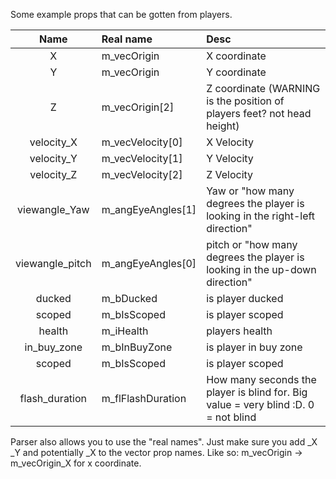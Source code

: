 Some example props that can be gotten from players.

|      Name       | Real name         | Desc                                                                               |
| :-------------: | :---------------- | :--------------------------------------------------------------------------------- |
|        X        | m_vecOrigin       | X coordinate                                                                       |
|        Y        | m_vecOrigin       | Y coordinate                                                                       |
|        Z        | m_vecOrigin[2]    | Z coordinate  (WARNING is the position of players feet? not head height)           |
|   velocity_X    | m_vecVelocity[0]  | X Velocity                                                                         |
|   velocity_Y    | m_vecVelocity[1]  | Y Velocity                                                                         |
|   velocity_Z    | m_vecVelocity[2]  | Z Velocity                                                                         |
|  viewangle_Yaw  | m_angEyeAngles[1] | Yaw or "how many degrees the player is looking in the right-left direction"        |
| viewangle_pitch | m_angEyeAngles[0] | pitch or "how many degrees the player is looking in the up-down direction"         |
|     ducked      | m_bDucked         | is player   ducked                                                                 |
|     scoped      | m_bIsScoped       | is player scoped                                                                   |  |
|     health      | m_iHealth         | players health                                                                     |
|   in_buy_zone   | m_bInBuyZone      | is player in buy zone                                                              |
|     scoped      | m_bIsScoped       | is player scoped                                                                   |
| flash_duration  | m_flFlashDuration | How many seconds the player is blind for. Big value = very blind :D. 0 = not blind |



Parser also allows you to use the "real names". Just make sure you add _X _Y and potentially _X to the vector prop names. Like so:
m_vecOrigin -> m_vecOrigin_X for x coordinate.